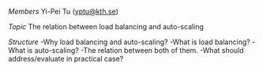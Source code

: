 *Members*
Yi-Pei Tu (yptu@kth.se)

*Topic*
 The relation between load balancing and auto-scaling

*Structure*
-Why load balancing and auto-scaling?
-What is load balancing?
-What is auto-scaling?
-The relation between both of them.
-What should address/evaluate in practical case?
